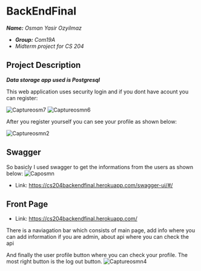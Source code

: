 # BackEndFinal

***Name:*** *Osman Yasir Ozyilmaz*
- ***Group:*** *Com19A*
- *Midterm project for CS 204*

## Project Description
***Data storage app used is Postgresql***

This web application uses security login and if you dont have acount you can register:

![Captureosm7](https://user-images.githubusercontent.com/64580490/117890703-7eccdd00-b2d7-11eb-8a0c-292274f2417b.PNG)
![Captureosmn6](https://user-images.githubusercontent.com/64580490/117890736-8c826280-b2d7-11eb-8935-f3e0ffe6ba50.PNG)

After you register yourself you can see your profile as shown below:

![Captureosmn2](https://user-images.githubusercontent.com/64580490/117890424-f5b5a600-b2d6-11eb-8d3d-5067a09fc4cf.PNG)

## Swagger

So basicly I used swagger to get the informations from the users as shown below:
![Caposmn](https://user-images.githubusercontent.com/64580490/117890988-f569da80-b2d7-11eb-8609-9614d6e23868.PNG)


 
- Link: https://cs204backendfinal.herokuapp.com/swagger-ui/#/



## Front Page
- Link: https://cs204backendfinal.herokuapp.com/

There is a naviagation bar which consists of main page, add info where you can add information if you are admin, about api where you can check the api

And finally the user profile button where you can check your profile. The most right button is the log out button.
![Captureosmn4](https://user-images.githubusercontent.com/64580490/117893533-69a67d00-b2dc-11eb-860b-33388525b514.PNG)


